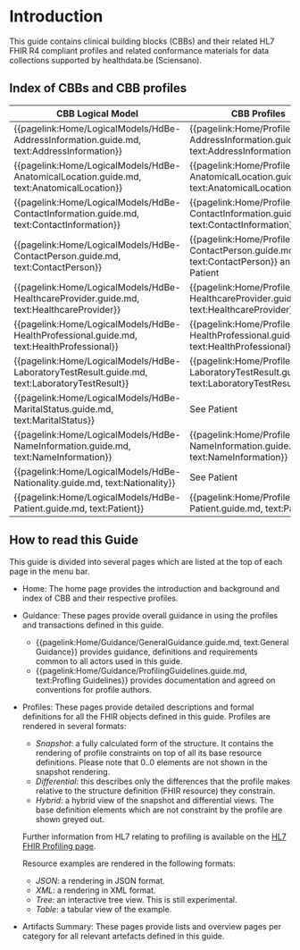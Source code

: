 # Introduction

This guide contains clinical building blocks (CBBs) and their related HL7 FHIR R4 compliant profiles and related conformance materials for data collections supported by healthdata.be (Sciensano).

## Index of CBBs and CBB profiles

| **CBB Logical Model** | **CBB Profiles** |  
|---|---|
| {{pagelink:Home/LogicalModels/HdBe-AddressInformation.guide.md, text:AddressInformation}} | {{pagelink:Home/Profiles/HdBe-AddressInformation.guide.md, text:AddressInformation}} | 
| {{pagelink:Home/LogicalModels/HdBe-AnatomicalLocation.guide.md, text:AnatomicalLocation}} | {{pagelink:Home/Profiles/HdBe-AnatomicalLocation.guide.md, text:AnatomicalLocation}} | 
| {{pagelink:Home/LogicalModels/HdBe-ContactInformation.guide.md, text:ContactInformation}} | {{pagelink:Home/Profiles/HdBe-ContactInformation.guide.md, text:ContactInformation}}| 
| {{pagelink:Home/LogicalModels/HdBe-ContactPerson.guide.md, text:ContactPerson}} | {{pagelink:Home/Profiles/HdBe-ContactPerson.guide.md, text:ContactPerson}} and Patient   | 
| {{pagelink:Home/LogicalModels/HdBe-HealthcareProvider.guide.md, text:HealthcareProvider}} | {{pagelink:Home/Profiles/HdBe-HealthcareProvider.guide.md, text:HealthcareProvider}} | 
| {{pagelink:Home/LogicalModels/HdBe-HealthProfessional.guide.md, text:HealthProfessional}} | {{pagelink:Home/Profiles/HdBe-HealthProfessional.guide.md, text:HealthProfessional}} | 
| {{pagelink:Home/LogicalModels/HdBe-LaboratoryTestResult.guide.md, text:LaboratoryTestResult}} | {{pagelink:Home/Profiles/HdBe-LaboratoryTestResult.guide.md, text:LaboratoryTestResult}} | 
| {{pagelink:Home/LogicalModels/HdBe-MaritalStatus.guide.md, text:MaritalStatus}} | See Patient |
| {{pagelink:Home/LogicalModels/HdBe-NameInformation.guide.md, text:NameInformation}} | {{pagelink:Home/Profiles/HdBe-NameInformation.guide.md, text:NameInformation}} | 
| {{pagelink:Home/LogicalModels/HdBe-Nationality.guide.md, text:Nationality}} | See Patient | 
| {{pagelink:Home/LogicalModels/HdBe-Patient.guide.md, text:Patient}} | {{pagelink:Home/Profiles/HdBe-Patient.guide.md, text:Patient}} | 

## How to read this Guide
This guide is divided into several pages which are listed at the top of each page in the menu bar.

- Home: The home page provides the introduction and background and index of CBB and their respective profiles.
- Guidance: These pages provide overall guidance in using the profiles and transactions defined in this guide.
    - {{pagelink:Home/Guidance/GeneralGuidance.guide.md, text:General Guidance}} provides guidance, definitions and requirements common to all actors used in this guide.
    - {{pagelink:Home/Guidance/ProfilingGuidelines.guide.md, text:Profling Guidelines}} provides documentation and agreed on conventions for profile authors.
- Profiles: These pages provide detailed descriptions and formal definitions for all the FHIR objects defined in this guide. Profiles are rendered in several formats:
    - _Snapshot_: a fully calculated form of the structure. It contains the rendering of profile constraints on top of all its base resource definitions. Please note that 0..0 elements are not shown in the snapshot rendering. 
    - _Differential_: this describes only the differences that the profile makes relative to the structure definition (FHIR resource) they constrain.
    - _Hybrid_: a hybrid view of the snapshot and differential views. The base definition elements which are not constraint by the profile are shown greyed out. 

    Further information from HL7 relating to profiling is available on the [HL7 FHIR Profiling page](http://hl7.org/fhir/R4/profiling.html).

    Resource examples are rendered in the following formats:
    - _JSON_: a rendering in JSON format.
    - _XML_: a rendering in XML format.
    - _Tree_: an interactive tree view. This is still experimental.  
    - _Table_: a tabular view of the example.
- Artifacts Summary: These pages provide lists and overview pages per category for all relevant artefacts defined in this guide.

